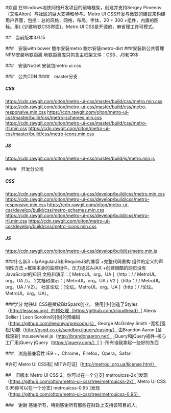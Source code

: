 #欢迎
在Windows地铁网络开发项目的前端框架，创建并支持Sergey Pimenov（又名Alton）与社区的巨大支持和参与。Metro UI CSS开发与微软的建议来构建用户界面，包括：总的风格，网格，布局，字体，20 + 300 +组件，内置的图标。用{ {少建地铁CSS界面}。Metro UI CSS是开源的，麻省理工许可模式。


##　当前版本3.0.15

###　安装with bower
鲍尔安装metro
鲍尔安装metro-dist
###安装新公共管理
NPM安装地铁距离
地铁距离库只包含主框架文件：CSS、JS和字体


###　安装NuGet
安装包metro.ui.css


###　公共CDN
####　master分支


##### CSS
https://cdn.rawgit.com/olton/metro-ui-css/master/build/css/metro.min.css
https://cdn.rawgit.com/olton/metro-ui-css/master/build/css/metro-responsive.min.css
https://cdn.rawgit.com/olton/metro-ui-css/master/build/css/metro-schemes.min.css
https://cdn.rawgit.com/olton/metro-ui-css/master/build/css/metro-rtl.min.css
https://cdn.rawgit.com/olton/metro-ui-css/master/build/css/metro-icons.min.css


##### JS
https://cdn.rawgit.com/olton/metro-ui-css/master/build/js/metro.min.js


####　开发分公司


##### CSS
https://cdn.rawgit.com/olton/metro-ui-css/develop/build/css/metro.min.css
https://cdn.rawgit.com/olton/metro-ui-css/develop/build/css/metro-responsive.min.css
https://cdn.rawgit.com/olton/metro-ui-css/develop/build/css/metro-schemes.min.css
https://cdn.rawgit.com/olton/metro-ui-css/develop/build/css/metro-rtl.min.css
https://cdn.rawgit.com/olton/metro-ui-css/develop/build/css/metro-icons.min.css
##### JS
https://cdn.rawgit.com/olton/metro-ui-css/develop/build/js/metro.min.js


###什么新3
+与AngularJS和RequireJS的兼容
+完整代码重构
组件的定义的声明性方法
+框架本身的监控组件，压力通过AJAX
+创建很酷的网页没有JavaScript的知识
文档和演示：[ MetroUI。org。UA ]（http：/ / MetroUI。org。UA /）。
2文档和演示：[ MetroUI。org。UA / V2 ]（http：/ / MetroUI。org。UA / V2）。
社区论坛：[论坛。MetroUI。org。UA ]（http：/ /论坛。MetroUI。org。UA）。



###学分
地铁UI CSS是微软BizSpark创业。
使用[少]创造了Styles（http://lesscss.org）的预处理（https://github.com/cloudhead）[ Alexis Sellier ]
Leon Sorokin的[伪]的预编码（https://github.com/leeoniya/precode.js）
George McGinley Smith -宽松[宽松]功能（http://gsgd.co.uk/sandbox/jquery/easing/）
由Brandon Aaron [鼠标滚轮] mousewheel.js（http://brandonaaron.net）
jQuery和jQuery插件-核心工厂用jQuery jQuery（https://jquery.com/）[ ]
-所有谁我拿起一些好的东西


###　浏览器兼容性
IE9 +，Chrome，Firefox，Opera，Safari


#许可
Metro UI CSS有[ MIT许可证]（http://metroui.org.ua/license.html）


##　旧版本
Metro UI CSS 2。你可以在一个分支[ metrouicss-2x ]发现（https://github.com/olton/metro-ui-css/tree/metrouicss-2x）
Metro UI CSS 0.95你可以在一个分支[ metrouicss-0.95 ]发现（https://github.com/olton/metro-ui-css/tree/metrouicss-0.95）

###　谢谢
感谢所有，特别感谢所有那些在财政上支持该项目的人。
